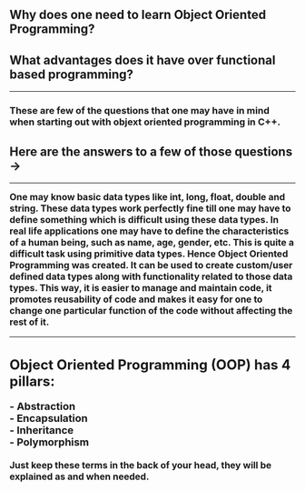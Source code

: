 ## <b> Why does one need to learn Object Oriented Programming?

## <b> What advantages does it have over functional based programming?

---

### These are few of the questions that one may have in mind when starting out with objext oriented programming in C++.

## <b> Here are the answers to a few of those questions ->

---

<font size="3">
One may know basic data types like int, long, float, double and string. These data types work perfectly fine till one may have to define something
which is difficult using these data types. In real life applications one may have to define the characteristics of a human being, such as name, age,
gender, etc. This is quite a difficult task using primitive data types. Hence Object Oriented Programming was created. It can be used to create
custom/user defined data types along with functionality related to those data types. This way, it is easier to manage and maintain code,
it promotes reusability of code and makes it easy for one to change one particular function of the code without affecting the rest of it.
<font>

---

## <b> Object Oriented Programming (OOP) has 4 pillars:

<font size = "4.5">
- Abstraction  <br>                          
- Encapsulation <br>
- Inheritance <br>
- Polymorphism <br>

</font>
<br>

<font size = "3">
<b>
Just keep these terms in the back of your head, they will be explained as and when needed.
</b>
</font>
